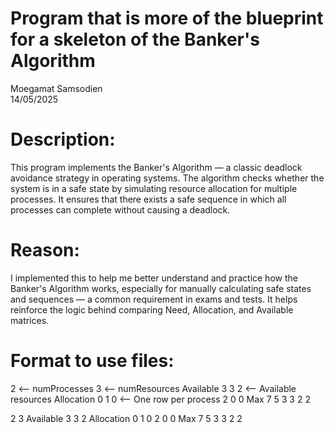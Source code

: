 # Program that is more of the blueprint for a skeleton of the Banker's Algorithm  
Moegamat Samsodien  
14/05/2025

# Description:
This program implements the Banker's Algorithm — a classic deadlock avoidance strategy in operating systems. 
The algorithm checks whether the system is in a safe state by simulating resource allocation for multiple processes. 
It ensures that there exists a safe sequence in which all processes can complete without causing a deadlock.

# Reason:
I implemented this to help me better understand and practice how the Banker's Algorithm works,
especially for manually calculating safe states and sequences — a common requirement in exams and tests.
It helps reinforce the logic behind comparing Need, Allocation, and Available matrices.

# Format to use files:
2         <-- numProcesses
3         <-- numResources
Available
3 3 2     <-- Available resources
Allocation
0 1 0     <-- One row per process
2 0 0
Max
7 5 3
3 2 2

2
3
Available
3 3 2
Allocation
0 1 0
2 0 0
Max
7 5 3
3 2 2

